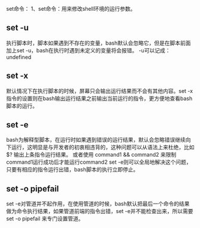 set命令：
1、set命令：用来修改shell环境的运行参数。
## set -u
执行脚本时，脚本如果遇到不存在的变量，bash默认会忽略它，但是在脚本前面加上set -u，bash在执行时遇到未定义的变量将会报错。  -u可以记成：undefined

## set -x
默认情况下在执行脚本的时候，屏幕只会输出运行结果而不会有其他内容。set -x指令的设置则在bash输出运行结果之前输出当前运行的指令，更方便地查看bash脚本的运行。

## set -e
bash为解释型脚本，在运行时如果遇到错误的运行结果，默认会忽略错误继续向下运行，这明显是与开发者的初衷相违背的，这种问题可以从语法上来杜绝，比如
    $?
输出上条指令运行结果。
或者使用
    command1 && command2
来限制command1运行成功后才能运行command2
set -e则可以全局地解决这个问题，只要有相应的指令运行出错，bash脚本的执行立即停止。


## set -o pipefail
set -e对管道并不起作用，在使用管道的时候，bash默认把最后一个命令的结果做为命令执行结果，如果管道前端的指令出错，set -e并不能检查出来，所以需要
    set -o pipefail
来专门设置管道。



 




